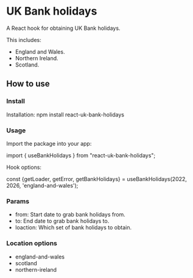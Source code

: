 # UK Bank holidays

A React hook for obtaining UK Bank holidays.

This includes:

- England and Wales.
- Northern Ireland.
- Scotland.

## How to use

### Install

Installation: npm install react-uk-bank-holidays

### Usage

Import the package into your app:

import { useBankHolidays } from "react-uk-bank-holidays";

Hook options:

const {getLoader, getError, getBankHolidays} = useBankHolidays(2022, 2026, 'england-and-wales');

### Params

- from: Start date to grab bank holidays from.
- to: End date to grab bank holidays to.
- loaction: Which set of bank holidays to obtain.

### Location options

- england-and-wales
- scotland
- northern-ireland